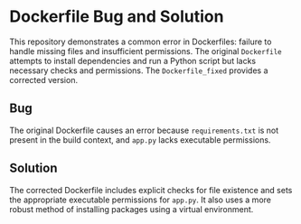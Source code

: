 # Dockerfile Bug and Solution

This repository demonstrates a common error in Dockerfiles: failure to handle missing files and insufficient permissions. The original `Dockerfile` attempts to install dependencies and run a Python script but lacks necessary checks and permissions.  The `Dockerfile_fixed` provides a corrected version.

## Bug
The original Dockerfile causes an error because `requirements.txt` is not present in the build context, and `app.py` lacks executable permissions.

## Solution
The corrected Dockerfile includes explicit checks for file existence and sets the appropriate executable permissions for `app.py`. It also uses a more robust method of installing packages using a virtual environment.
